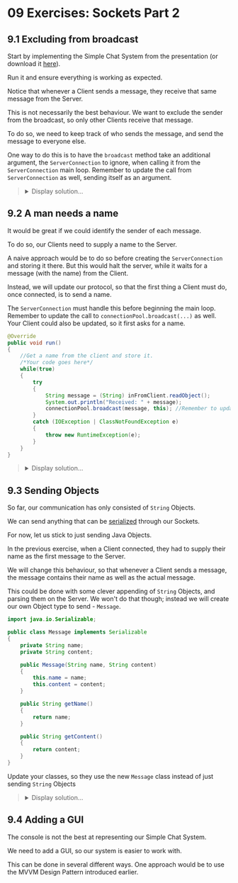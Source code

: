 # 09 Exercises: Sockets Part 2

## 9.1 Excluding from broadcast

Start by implementing the Simple Chat System from the presentation (or download it [here](/09%20Sockets%202/Examples/Simple%20Chat%20System/)).

Run it and ensure everything is working as expected.

Notice that whenever a Client sends a message, they receive that same message from the Server.

This is not necessarily the best behaviour. We want to exclude the sender from the broadcast, so only other Clients receive that message.

To do so, we need to keep track of who sends the message, and send the message to everyone else.

One way to do this is to have the `broadcast` method take an additional argument, the `ServerConnection` to ignore, when calling it from the `ServerConnection` main loop. Remember to update the call from `ServerConnection` as well, sending itself as an argument.

<blockquote>
<details>
<summary>Display solution...</summary>

```java
//In ConnectionPool
public void broadcast(String message, ServerConnection connectionToIgnore) throws IOException
{
    for (ServerConnection connection : connections)
    {
        if(connection != connectionToIgnore)
        {
            connection.send(message);
        }
    }
}
```

```java
//In ServerConnection
@Override
public void run()
{
    while(true)
    {
        try
        {
            String message = (String) inFromClient.readObject();
            System.out.println("Received: " + message);
            connectionPool.broadcast(message, this);
        }
        catch (IOException | ClassNotFoundException e)
        {
            throw new RuntimeException(e);
        }
    }
}
```
</details>
</blockquote>

## 9.2 A man needs a name

It would be great if we could identify the sender of each message.

To do so, our Clients need to supply a name to the Server.

A naive approach would be to do so before creating the `ServerConnection` and storing it there. But this would halt the server, while it waits for a message (with the name) from the Client.

Instead, we will update our protocol, so that the first thing a Client must do, once connected, is to send a name.

The `ServerConnection` must handle this before beginning the main loop. Remember to update the call to `connectionPool.broadcast(...)` as well. Your Client could also be updated, so it first asks for a name.

```java
@Override
public void run()
{
    //Get a name from the client and store it.
    /*Your code goes here*/
    while(true)
    {
        try
        {
            String message = (String) inFromClient.readObject();
            System.out.println("Received: " + message);
            connectionPool.broadcast(message, this); //Remember to update this
        }
        catch (IOException | ClassNotFoundException e)
        {
            throw new RuntimeException(e);
        }
    }
}
```

<blockquote>
<details>
<summary>Display solution...</summary>

```java
//ServerConnection
 @Override
public void run()
{
    //Get a name from the client and store it.
    /*Your code goes here*/
    String name;
    try
    {
        name = (String) inFromClient.readObject();
        System.out.println("Name received: " + name);
    }
    catch (IOException | ClassNotFoundException e)
    {
        throw new RuntimeException(e);
    }

    while(true)
    {
        try
        {
            String message = (String) inFromClient.readObject();
            System.out.println("Received: " + message);
            connectionPool.broadcast(message, this, name);
        }
        catch (IOException | ClassNotFoundException e)
        {
            throw new RuntimeException(e);
        }
    }
}
```
```java
//ConnectionPool
public void broadcast(String message, ServerConnection connectionToIgnore, String name) throws IOException
{
    for (ServerConnection connection : connections)
    {
        if(connection != connectionToIgnore)
        {
            connection.send("[" + name + "] - " + message);
        }
    }
}
```
```java
//Client
public static void main(String[] args)
{
    Scanner scanner = new Scanner(System.in);

    try
    {
        Socket socket = new Socket("localhost", 2910);
        ClientConnection clientConnection = new ClientConnection(socket);
        new Thread(clientConnection).start();

        System.out.println("Enter your name: ");
        String name = scanner.nextLine();
        clientConnection.send(name);

        while(true)
        {
            System.out.println("Enter a message: ");
            String message = scanner.nextLine();
            clientConnection.send(message);
        }
    }
    catch (IOException e)
    {
        throw new RuntimeException(e);
    }
}
```
</details>
</blockquote>

## 9.3 Sending Objects

So far, our communication has only consisted of `String` Objects.

We can send anything that can be [serialized](https://www.baeldung.com/cs/serialization-deserialization) through our Sockets.

For now, let us stick to just sending Java Objects.

In the previous exercise, when a Client connected, they had to supply their name as the first message to the Server.

We will change this behaviour, so that whenever a Client sends a message, the message contains their name as well as the actual message.

This could be done with some clever appending of `String` Objects, and parsing them on the Server. We won't do that though; instead we will create our own Object type to send - `Message`.

```java
import java.io.Serializable;

public class Message implements Serializable
{
    private String name;
    private String content;

    public Message(String name, String content)
    {
        this.name = name;
        this.content = content;
    }

    public String getName()
    {
        return name;
    }

    public String getContent()
    {
        return content;
    }
}
```

Update your classes, so they use the new `Message` class instead of just sending `String` Objects

<blockquote>
<details>
<summary>Display solution...</summary>

```java
import java.io.IOException;
import java.net.ServerSocket;
import java.net.Socket;

public class Server
{
    public static void main(String[] args)
    {
        System.out.println("Starting server...");
        try
        {
            ServerSocket welcomeSocket = new ServerSocket(2910);
            ConnectionPool connectionPool = new ConnectionPool();

            while (true)
            {
                Socket socket = welcomeSocket.accept();
                ServerConnection serverConnection = new ServerConnection(socket, connectionPool);
                connectionPool.add(serverConnection);
                System.out.println("Client connected");
                new Thread(serverConnection).start();
            }
        }
        catch (IOException e)
        {
            throw new RuntimeException(e);
        }
    }
}
```

```java
import java.io.IOException;
import java.io.ObjectInputStream;
import java.io.ObjectOutputStream;
import java.net.Socket;

public class ServerConnection implements Runnable
{
    private final ObjectInputStream inFromClient;
    private final ObjectOutputStream outToClient;
    private final ConnectionPool connectionPool;


    public ServerConnection(Socket connectionSocket, ConnectionPool connectionPool) throws IOException
    {
        inFromClient = new ObjectInputStream(connectionSocket.getInputStream());
        outToClient = new ObjectOutputStream(connectionSocket.getOutputStream());
        this.connectionPool = connectionPool;
    }

    @Override
    public void run()
    {
        while(true)
        {
            try
            {
                Message message = (Message) inFromClient.readObject();
                System.out.println("Received message from: " + message.getName());
                System.out.println("Message content: " + message.getContent());
                connectionPool.broadcast(message, this);
            }
            catch (IOException | ClassNotFoundException e)
            {
                throw new RuntimeException(e);
            }
        }
    }

    public void send(Message message) throws IOException
    {
        outToClient.writeObject(message);
    }
}
```

```java
import java.io.IOException;
import java.util.ArrayList;
import java.util.List;

public class ConnectionPool
{
    private final List<ServerConnection> connections;

    public ConnectionPool()
    {
        this.connections = new ArrayList<>();
    }

    public void add(ServerConnection serverConnection)
    {
        connections.add(serverConnection);
    }

    public void broadcast(Message message, ServerConnection connectionToIgnore) throws IOException
    {
        for (ServerConnection connection : connections)
        {
            if(connection != connectionToIgnore)
            {
                connection.send(message);
            }
        }
    }
}
```

```java
import java.io.IOException;
import java.net.Socket;
import java.util.Scanner;

public class Client
{
    public static void main(String[] args)
    {
        Scanner scanner = new Scanner(System.in);

        try
        {
            System.out.println("Enter your name: ");
            String name = scanner.nextLine();

            Socket socket = new Socket("localhost", 2910);
            ClientConnection clientConnection = new ClientConnection(socket);
            new Thread(clientConnection).start();

            while(true)
            {
                System.out.println("Enter a message: ");
                String messageContent = scanner.nextLine();
                Message message = new Message(name, messageContent);
                clientConnection.send(message);
            }
        }
        catch (IOException e)
        {
            throw new RuntimeException(e);
        }
    }
}
```

```java
import java.io.IOException;
import java.io.ObjectInputStream;
import java.io.ObjectOutputStream;
import java.net.Socket;

public class ClientConnection implements Runnable
{

    private final ObjectOutputStream outToServer;
    private final ObjectInputStream inFromServer;

    public ClientConnection(Socket socket) throws IOException
    {
        outToServer = new ObjectOutputStream(socket.getOutputStream());
        inFromServer = new ObjectInputStream(socket.getInputStream());
    }

    @Override
    public void run()
    {
        try
        {
            while (true)
            {
                Message message = (Message) inFromServer.readObject();
                System.out.println(message.getName() + ": " + message.getContent());
            }
        }
        catch (IOException | ClassNotFoundException e)
        {
            throw new RuntimeException(e);
        }
    }

    public void send(Message message) throws IOException
    {
        outToServer.writeObject(message);
    }
}

```

```java
import java.io.Serializable;

public class Message implements Serializable
{
    private String name;
    private String content;

    public Message(String name, String content)
    {
        this.name = name;
        this.content = content;
    }

    public String getName()
    {
        return name;
    }

    public String getContent()
    {
        return content;
    }
}

```

</details>
</blockquote>

## 9.4 Adding a GUI

The console is not the best at representing our Simple Chat System.

We need to add a GUI, so our system is easier to work with.

This can be done in several different ways. One approach would be to use the MVVM Design Pattern introduced earlier.

<!--

## 9.4 Authentication

Security in our Simple Chat System is non-existent. We should probably look into that...

Right now, a Client can easily send messages disguised as another user.

To prevent this, we will add authentication to our 

-->

